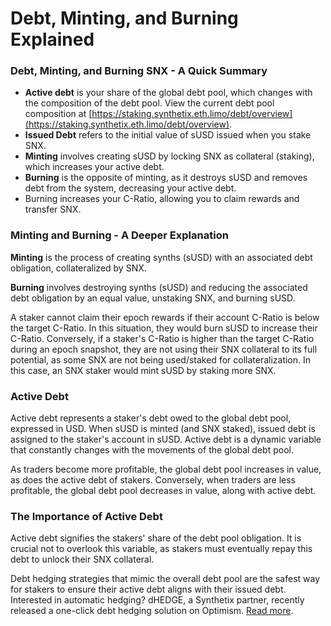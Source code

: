 # Debt, Minting, and Burning Explained

### Debt, Minting, and Burning SNX - A Quick Summary

* **Active debt** is your share of the global debt pool, which changes with the composition of the debt pool. View the current debt pool composition at [https://staking.synthetix.eth.limo/debt/overview](https://staking.synthetix.eth.limo/debt/overview).
* **Issued Debt** refers to the initial value of sUSD issued when you stake SNX.
* **Minting** involves creating sUSD by locking SNX as collateral (staking), which increases your active debt.
* **Burning** is the opposite of minting, as it destroys sUSD and removes debt from the system, decreasing your active debt.
* Burning increases your C-Ratio, allowing you to claim rewards and transfer SNX.

### Minting and Burning - A Deeper Explanation

**Minting** is the process of creating synths (sUSD) with an associated debt obligation, collateralized by SNX.

**Burning** involves destroying synths (sUSD) and reducing the associated debt obligation by an equal value, unstaking SNX, and burning sUSD.

A staker cannot claim their epoch rewards if their account C-Ratio is below the target C-Ratio. In this situation, they would burn sUSD to increase their C-Ratio. Conversely, if a staker's C-Ratio is higher than the target C-Ratio during an epoch snapshot, they are not using their SNX collateral to its full potential, as some SNX are not being used/staked for collateralization. In this case, an SNX staker would mint sUSD by staking more SNX.

### Active Debt

Active debt represents a staker's debt owed to the global debt pool, expressed in USD. When sUSD is minted (and SNX staked), issued debt is assigned to the staker's account in sUSD. Active debt is a dynamic variable that constantly changes with the movements of the global debt pool.

As traders become more profitable, the global debt pool increases in value, as does the active debt of stakers. Conversely, when traders are less profitable, the global debt pool decreases in value, along with active debt.

### The Importance of Active Debt

Active debt signifies the stakers' share of the debt pool obligation. It is crucial not to overlook this variable, as stakers must eventually repay this debt to unlock their SNX collateral.

Debt hedging strategies that mimic the overall debt pool are the safest way for stakers to ensure their active debt aligns with their issued debt. Interested in automatic hedging? dHEDGE, a Synthetix partner, recently released a one-click debt hedging solution on Optimism. [Read more](https://blog.synthetix.io/dhedge-debt-mirror-index-token-2/).
